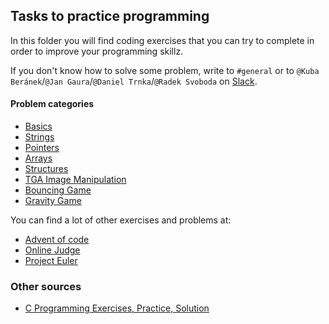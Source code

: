 ## Tasks to practice programming
In this folder you will find coding exercises that you can try to complete in order to improve your programming skillz.

If you don't know how to solve some problem, write to `#general` or to `@Kuba Beránek`/`@Jan Gaura`/`@Daniel Trnka`/`@Radek Svoboda`
on [Slack](https://upr-vsb.slack.com).

#### Problem categories
- [Basics](basics.md)
- [Strings](strings.md)
- [Pointers](pointers.md)
- [Arrays](arrays.md)
- [Structures](structs.md)
- [TGA Image Manipulation](struct_tga.md)
- [Bouncing Game](sdl_bouncing_balls.md)
- [Gravity Game](sdl_gravity_balls.md)

You can find a lot of other exercises and problems at:
- [Advent of code](https://adventofcode.com/2018/events)
- [Online Judge](https://onlinejudge.org/index.php?option=com_onlinejudge&Itemid=8&category=3)
- [Project Euler](https://projecteuler.net/archives)


### Other sources

- [C Programming Exercises, Practice, Solution](https://w3resource.com/c-programming-exercises/)
